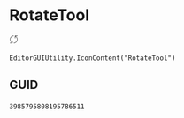 # RotateTool
![](/img/RotateTool.png)

``` CSharp
EditorGUIUtility.IconContent("RotateTool")
```
## GUID
```
3985795808195786511
```
